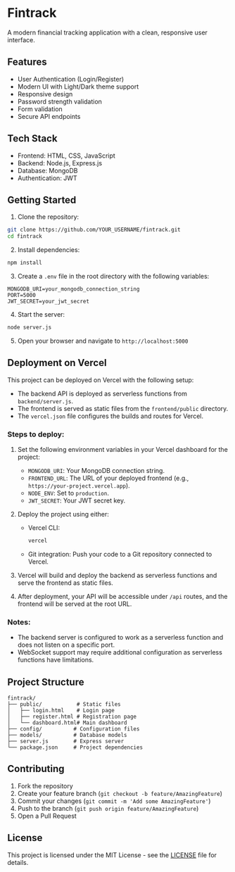 # Fintrack

A modern financial tracking application with a clean, responsive user interface.

## Features

- User Authentication (Login/Register)
- Modern UI with Light/Dark theme support
- Responsive design
- Password strength validation
- Form validation
- Secure API endpoints

## Tech Stack

- Frontend: HTML, CSS, JavaScript
- Backend: Node.js, Express.js
- Database: MongoDB
- Authentication: JWT

## Getting Started

1. Clone the repository:
```bash
git clone https://github.com/YOUR_USERNAME/fintrack.git
cd fintrack
```

2. Install dependencies:
```bash
npm install
```

3. Create a `.env` file in the root directory with the following variables:
```
MONGODB_URI=your_mongodb_connection_string
PORT=5000
JWT_SECRET=your_jwt_secret
```

4. Start the server:
```bash
node server.js
```

5. Open your browser and navigate to `http://localhost:5000`

## Deployment on Vercel

This project can be deployed on Vercel with the following setup:

- The backend API is deployed as serverless functions from `backend/server.js`.
- The frontend is served as static files from the `frontend/public` directory.
- The `vercel.json` file configures the builds and routes for Vercel.

### Steps to deploy:

1. Set the following environment variables in your Vercel dashboard for the project:
   - `MONGODB_URI`: Your MongoDB connection string.
   - `FRONTEND_URL`: The URL of your deployed frontend (e.g., `https://your-project.vercel.app`).
   - `NODE_ENV`: Set to `production`.
   - `JWT_SECRET`: Your JWT secret key.

2. Deploy the project using either:
   - Vercel CLI:
     ```bash
     vercel
     ```
   - Git integration: Push your code to a Git repository connected to Vercel.

3. Vercel will build and deploy the backend as serverless functions and serve the frontend as static files.

4. After deployment, your API will be accessible under `/api` routes, and the frontend will be served at the root URL.

### Notes:

- The backend server is configured to work as a serverless function and does not listen on a specific port.
- WebSocket support may require additional configuration as serverless functions have limitations.

## Project Structure

```
fintrack/
├── public/           # Static files
│   ├── login.html    # Login page
│   ├── register.html # Registration page
│   └── dashboard.html# Main dashboard
├── config/          # Configuration files
├── models/          # Database models
├── server.js        # Express server
└── package.json     # Project dependencies
```

## Contributing

1. Fork the repository
2. Create your feature branch (`git checkout -b feature/AmazingFeature`)
3. Commit your changes (`git commit -m 'Add some AmazingFeature'`)
4. Push to the branch (`git push origin feature/AmazingFeature`)
5. Open a Pull Request

## License

This project is licensed under the MIT License - see the [LICENSE](LICENSE) file for details. 